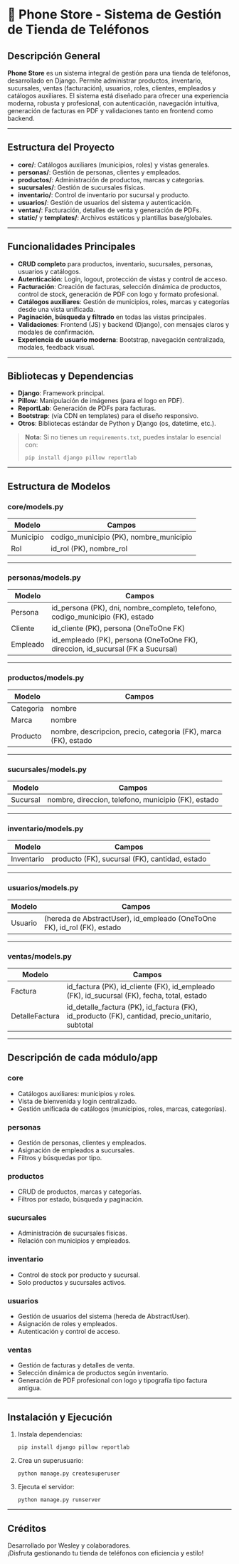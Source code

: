 # 📱 Phone Store - Sistema de Gestión de Tienda de Teléfonos

## Descripción General

**Phone Store** es un sistema integral de gestión para una tienda de teléfonos, desarrollado en Django. Permite administrar productos, inventario, sucursales, ventas (facturación), usuarios, roles, clientes, empleados y catálogos auxiliares. El sistema está diseñado para ofrecer una experiencia moderna, robusta y profesional, con autenticación, navegación intuitiva, generación de facturas en PDF y validaciones tanto en frontend como backend.

---

## Estructura del Proyecto

- **core/**: Catálogos auxiliares (municipios, roles) y vistas generales.
- **personas/**: Gestión de personas, clientes y empleados.
- **productos/**: Administración de productos, marcas y categorías.
- **sucursales/**: Gestión de sucursales físicas.
- **inventario/**: Control de inventario por sucursal y producto.
- **usuarios/**: Gestión de usuarios del sistema y autenticación.
- **ventas/**: Facturación, detalles de venta y generación de PDFs.
- **static/** y **templates/**: Archivos estáticos y plantillas base/globales.

---

## Funcionalidades Principales

- **CRUD completo** para productos, inventario, sucursales, personas, usuarios y catálogos.
- **Autenticación**: Login, logout, protección de vistas y control de acceso.
- **Facturación**: Creación de facturas, selección dinámica de productos, control de stock, generación de PDF con logo y formato profesional.
- **Catálogos auxiliares**: Gestión de municipios, roles, marcas y categorías desde una vista unificada.
- **Paginación, búsqueda y filtrado** en todas las vistas principales.
- **Validaciones**: Frontend (JS) y backend (Django), con mensajes claros y modales de confirmación.
- **Experiencia de usuario moderna**: Bootstrap, navegación centralizada, modales, feedback visual.

---

## Bibliotecas y Dependencias

- **Django**: Framework principal.
- **Pillow**: Manipulación de imágenes (para el logo en PDF).
- **ReportLab**: Generación de PDFs para facturas.
- **Bootstrap**: (vía CDN en templates) para el diseño responsivo.
- **Otros**: Bibliotecas estándar de Python y Django (os, datetime, etc.).

> **Nota:** Si no tienes un `requirements.txt`, puedes instalar lo esencial con:
> ```
> pip install django pillow reportlab
> ```

---

## Estructura de Modelos

### core/models.py

| Modelo     | Campos                                                                 |
|------------|------------------------------------------------------------------------|
| Municipio  | codigo_municipio (PK), nombre_municipio                                |
| Rol        | id_rol (PK), nombre_rol                                                |

---

### personas/models.py

| Modelo   | Campos                                                                                       |
|----------|----------------------------------------------------------------------------------------------|
| Persona  | id_persona (PK), dni, nombre_completo, telefono, codigo_municipio (FK), estado               |
| Cliente  | id_cliente (PK), persona (OneToOne FK)                                                       |
| Empleado | id_empleado (PK), persona (OneToOne FK), direccion, id_sucursal (FK a Sucursal)              |

---

### productos/models.py

| Modelo    | Campos                                                                                      |
|-----------|---------------------------------------------------------------------------------------------|
| Categoria | nombre                                                                                      |
| Marca     | nombre                                                                                      |
| Producto  | nombre, descripcion, precio, categoria (FK), marca (FK), estado                             |

---

### sucursales/models.py

| Modelo    | Campos                                                                                      |
|-----------|---------------------------------------------------------------------------------------------|
| Sucursal  | nombre, direccion, telefono, municipio (FK), estado                                         |

---

### inventario/models.py

| Modelo     | Campos                                                                                     |
|------------|--------------------------------------------------------------------------------------------|
| Inventario | producto (FK), sucursal (FK), cantidad, estado                                             |

---

### usuarios/models.py

| Modelo   | Campos                                                                                       |
|----------|----------------------------------------------------------------------------------------------|
| Usuario  | (hereda de AbstractUser), id_empleado (OneToOne FK), id_rol (FK), estado                     |

---

### ventas/models.py

| Modelo         | Campos                                                                                 |
|----------------|----------------------------------------------------------------------------------------|
| Factura        | id_factura (PK), id_cliente (FK), id_empleado (FK), id_sucursal (FK), fecha, total, estado |
| DetalleFactura | id_detalle_factura (PK), id_factura (FK), id_producto (FK), cantidad, precio_unitario, subtotal |

---

## Descripción de cada módulo/app

### core
- Catálogos auxiliares: municipios y roles.
- Vista de bienvenida y login centralizado.
- Gestión unificada de catálogos (municipios, roles, marcas, categorías).

### personas
- Gestión de personas, clientes y empleados.
- Asignación de empleados a sucursales.
- Filtros y búsquedas por tipo.

### productos
- CRUD de productos, marcas y categorías.
- Filtros por estado, búsqueda y paginación.

### sucursales
- Administración de sucursales físicas.
- Relación con municipios y empleados.

### inventario
- Control de stock por producto y sucursal.
- Solo productos y sucursales activos.

### usuarios
- Gestión de usuarios del sistema (hereda de AbstractUser).
- Asignación de roles y empleados.
- Autenticación y control de acceso.

### ventas
- Gestión de facturas y detalles de venta.
- Selección dinámica de productos según inventario.
- Generación de PDF profesional con logo y tipografía tipo factura antigua.

---

## Instalación y Ejecución

1. Instala dependencias:
   ```
   pip install django pillow reportlab
   ```
2. Crea un superusuario:
   ```
   python manage.py createsuperuser
   ```
3. Ejecuta el servidor:
   ```
   python manage.py runserver
   ```

---

## Créditos

Desarrollado por Wesley y colaboradores.  
¡Disfruta gestionando tu tienda de teléfonos con eficiencia y estilo! 